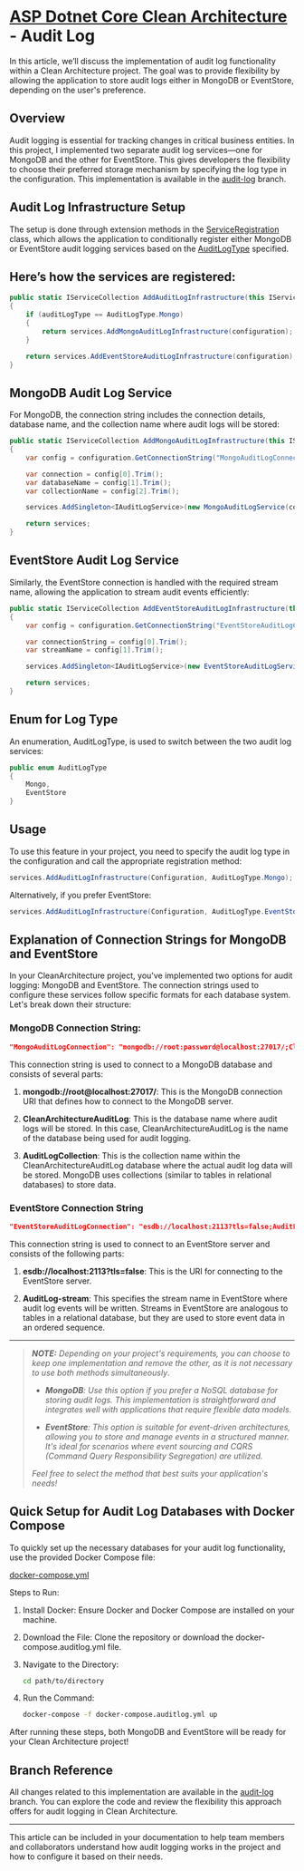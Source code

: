 # [ASP Dotnet Core Clean Architecture](../README.md) - Audit Log

In this article, we’ll discuss the implementation of audit log functionality within a Clean Architecture project. The goal was to provide flexibility by allowing the application to store audit logs either in MongoDB or EventStore, depending on the user's preference.

## Overview

Audit logging is essential for tracking changes in critical business entities. In this project, I implemented two separate audit log services—one for MongoDB and the other for EventStore. This gives developers the flexibility to choose their preferred storage mechanism by specifying the log type in the configuration. This implementation is available in the [audit-log](https://github.com/samanazadi1996/Sam.CleanArchitecture/tree/audit-log) branch.

## Audit Log Infrastructure Setup

The setup is done through extension methods in the [ServiceRegistration](https://github.com/samanazadi1996/Sam.CleanArchitecture/blob/audit-log/Source/Src/Infrastructure/CleanArchitecture.Infrastructure.AuditLog/ServiceRegistration.cs) class, which allows the application to conditionally register either MongoDB or EventStore audit logging services based on the [AuditLogType](https://github.com/samanazadi1996/Sam.CleanArchitecture/blob/audit-log/Source/Src/Infrastructure/CleanArchitecture.Infrastructure.AuditLog/ServiceRegistration.cs#L45-L49) specified.

## Here’s how the services are registered:

```c#
public static IServiceCollection AddAuditLogInfrastructure(this IServiceCollection services, IConfiguration configuration, AuditLogType auditLogType)
{
    if (auditLogType == AuditLogType.Mongo)
    {
        return services.AddMongoAuditLogInfrastructure(configuration);
    }

    return services.AddEventStoreAuditLogInfrastructure(configuration);
}
```

## MongoDB Audit Log Service
For MongoDB, the connection string includes the connection details, database name, and the collection name where audit logs will be stored:

```c#
public static IServiceCollection AddMongoAuditLogInfrastructure(this IServiceCollection services, IConfiguration configuration)
{
    var config = configuration.GetConnectionString("MongoAuditLogConnection")!.Split(";");

    var connection = config[0].Trim();
    var databaseName = config[1].Trim();
    var collectionName = config[2].Trim();

    services.AddSingleton<IAuditLogService>(new MongoAuditLogService(connection, databaseName, collectionName));

    return services;
}
```

## EventStore Audit Log Service
Similarly, the EventStore connection is handled with the required stream name, allowing the application to stream audit events efficiently:

```c#
public static IServiceCollection AddEventStoreAuditLogInfrastructure(this IServiceCollection services, IConfiguration configuration)
{
    var config = configuration.GetConnectionString("EventStoreAuditLogConnection")!.Split(";");

    var connectionString = config[0].Trim();
    var streamName = config[1].Trim();

    services.AddSingleton<IAuditLogService>(new EventStoreAuditLogService(connectionString, streamName));

    return services;
}
```

## Enum for Log Type
An enumeration, AuditLogType, is used to switch between the two audit log services:

```c#
public enum AuditLogType
{
    Mongo,
    EventStore
}
```

## Usage
To use this feature in your project, you need to specify the audit log type in the configuration and call the appropriate registration method:

```c#
services.AddAuditLogInfrastructure(Configuration, AuditLogType.Mongo);
```

Alternatively, if you prefer EventStore:

```c#
services.AddAuditLogInfrastructure(Configuration, AuditLogType.EventStore);
```

## Explanation of Connection Strings for MongoDB and EventStore
In your CleanArchitecture project, you've implemented two options for audit logging: MongoDB and EventStore. The connection strings used to configure these services follow specific formats for each database system. Let's break down their structure:

### MongoDB Connection String:

```json
"MongoAuditLogConnection": "mongodb://root:password@localhost:27017/;CleanArchitectureAuditLog;AuditLogCollection"
```

This connection string is used to connect to a MongoDB database and consists of several parts:

1. **mongodb://root@localhost:27017/**: This is the MongoDB connection URI that defines how to connect to the MongoDB server.

2. **CleanArchitectureAuditLog**: This is the database name where audit logs will be stored. In this case, CleanArchitectureAuditLog is the name of the database being used for audit logging.

3. **AuditLogCollection**: This is the collection name within the CleanArchitectureAuditLog database where the actual audit log data will be stored. MongoDB uses collections (similar to tables in relational databases) to store data.

### EventStore Connection String

```json
"EventStoreAuditLogConnection": "esdb://localhost:2113?tls=false;AuditLog-stream"
```
This connection string is used to connect to an EventStore server and consists of the following parts:

1. **esdb://localhost:2113?tls=false**: This is the URI for connecting to the EventStore server.

2. **AuditLog-stream**: This specifies the stream name in EventStore where audit log events will be written. Streams in EventStore are analogous to tables in a relational database, but they are used to store event data in an ordered sequence.

---

> **_NOTE:_** _Depending on your project's requirements, you can choose to keep one implementation and remove the other, as it is not necessary to use both methods simultaneously_.
> 
> - _**MongoDB**: Use this option if you prefer a NoSQL database for storing audit logs. This implementation is straightforward and integrates well with applications that require flexible data models._
> 
> - _**EventStore**: This option is suitable for event-driven architectures, allowing you to store and manage events in a structured manner. It's ideal for scenarios where event sourcing and CQRS (Command Query Responsibility Segregation) are utilized._
> 
> _Feel free to select the method that best suits your application's needs!_


## Quick Setup for Audit Log Databases with Docker Compose

To quickly set up the necessary databases for your audit log functionality, use the provided Docker Compose file:

[docker-compose.yml](https://github.com/samanazadi1996/Sam.CleanArchitecture/blob/audit-log/Deploy/docker-compose.auditlog.yml)

Steps to Run:
1. Install Docker: Ensure Docker and Docker Compose are installed on your machine.

2. Download the File: Clone the repository or download the docker-compose.auditlog.yml file.

3. Navigate to the Directory:
   ```sh
   cd path/to/directory
   ```
4. Run the Command:
   ```sh
   docker-compose -f docker-compose.auditlog.yml up
   ```

After running these steps, both MongoDB and EventStore will be ready for your Clean Architecture project!


## Branch Reference
All changes related to this implementation are available in the [audit-log](https://github.com/samanazadi1996/Sam.CleanArchitecture/tree/audit-log) branch. You can explore the code and review the flexibility this approach offers for audit logging in Clean Architecture.

---
This article can be included in your documentation to help team members and collaborators understand how audit logging works in the project and how to configure it based on their needs.
